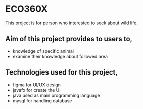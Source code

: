 # ECO360X

This project is for person who interested to seek about wild life.
## Aim of this project provides to users to,
+ knowledge of specific animal
+ examine their knowledge about followed area
## Technologies used for this project,
+ figma for UI/UX design
+ javafx for create the UI
+ java used as main programming language
+ mysql for handling database
